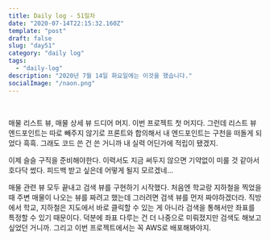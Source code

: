 ```yaml
---
title: Daily log - 51일차
date: "2020-07-14T22:15:32.160Z"
template: "post"
draft: false
slug: "day51"
category: "daily log"
tags:
  - "daily-log"
description: "2020년 7월 14일 화요일에는 이것을 했습니다."
socialImage: "/naon.png"
---
```


<br>

매물 리스트 뷰, 매물 상세 뷰 드디어 머지. 이번 프로젝트 첫 머지다. 그런데 리스트 뷰 엔드포인트는 따로 빼주지 않기로 프론트와 합의해서 내 엔드포인트는 구천을 떠돌게 되었다 흑흑. 그래도 코드 쓴 건 쓴 거니까 내 실력 어딘가에 적립이 됐겠지.

이제 슬슬 구직을 준비해야한다. 이력서도 지금 써두지 않으면 기약없이 미룰 것 같아서 호다닥 썼다. 피드백 받고 싶은데 어떻게 될지 모르겠네...

매물 관련 뷰 모두 끝내고 검색 뷰를 구현하기 시작했다. 처음엔 학교랑 지하철을 찍었을 때 주변 매물이 나오는 뷰를 짜려고 했는데 그러려면 검색 뷰를 먼저 짜야하겠더라. 직방에서 학교, 지하철은 지도에서 바로 클릭할 수 있는 게 아니라 검색을 통해서만 좌표를 특정할 수 있기 때문이다. 덕분에 좌표 다루는 건 더 나중으로 미뤄졌지만 검색도 해보고싶었던 거니까. 그리고 이번 프로젝트에서는 꼭 AWS로 배포해봐야지.